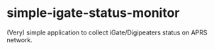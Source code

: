 # simple-igate-status-monitor
(Very) simple application to collect iGate/Digipeaters status on APRS network.
